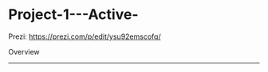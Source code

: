# Project-1---Active-

Prezi: https://prezi.com/p/edit/ysu92emscofq/


Overview
_________________________________________________________________________________________________________________________________________________________________________

